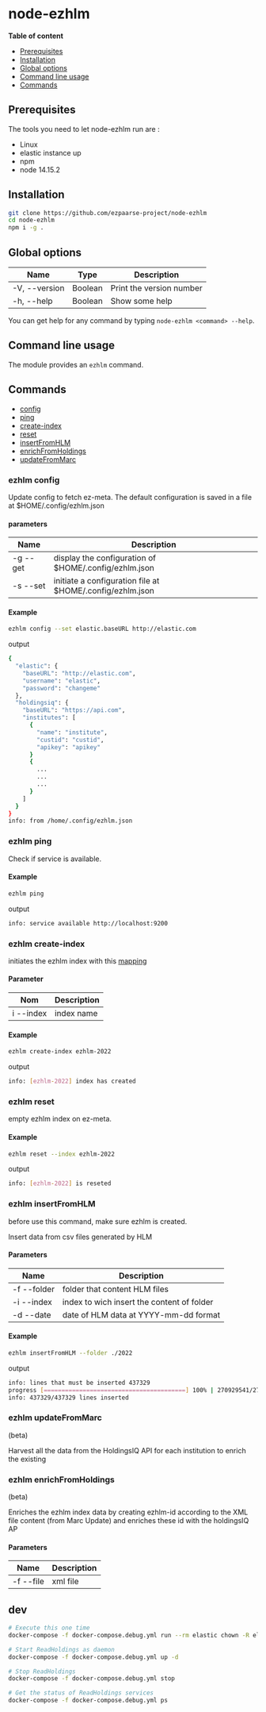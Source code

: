 # node-ezhlm

**Table of content**
- [Prerequisites](#prerequisites)
- [Installation](#installation)
- [Global options](#global-options)
- [Command line usage](#command-line-usage)
- [Commands](#commands)

## Prerequisites

The tools you need to let node-ezhlm run are :
* Linux
* elastic instance up
* npm
* node 14.15.2

## Installation

```bash
git clone https://github.com/ezpaarse-project/node-ezhlm
cd node-ezhlm
npm i -g .
```

 ## Global options
| Name | Type | Description |
| --- | --- | --- |
| -V, --version | Boolean | Print the version number |
| -h, --help | Boolean | Show some help |

You can get help for any command by typing `node-ezhlm <command> --help`.

## Command line usage
The module provides an `ezhlm` command.

## Commands

- [config](#ezhlm-config)
- [ping](#ezhlm-ping)
- [create-index](#ezhlm-create-index)
- [reset](#ezhlm-reset)
- [insertFromHLM](#ezhlm-insertfromhlm)
- [enrichFromHoldings](#ezhlm-enrichfromholdings)
- [updateFromMarc](#ezhlm-updatefrommarc)

### ezhlm config
Update config to fetch ez-meta.
The default configuration is saved in a file at $HOME/.config/ezhlm.json
#### parameters
| Name | Description |
| --- | --- |
| -g --get | display the configuration of $HOME/.config/ezhlm.json |
| -s --set | initiate a configuration file at $HOME/.config/ezhlm.json |
#### Example
```bash
ezhlm config --set elastic.baseURL http://elastic.com
```
output
```bash
{
  "elastic": {
    "baseURL": "http://elastic.com",
    "username": "elastic",
    "password": "changeme"
  },
  "holdingsiq": {
    "baseURL": "https://api.com",
    "institutes": [
      {
        "name": "institute",
        "custid": "custid",
        "apikey": "apikey"
      }
      {
        ...
        ...
        ...
      }
    ]
  }
}
info: from /home/.config/ezhlm.json
```
### ezhlm ping

Check if service is available.

#### Example
```bash
ezhlm ping
```

output
```bash
info: service available http://localhost:9200
```
### ezhlm create-index

initiates the ezhlm index with this [mapping](https://github.com/ezpaarse-project/node-ezhlm/blob/master/index/ezhlm.json) 

#### Parameter
| Nom | Description |
| --- | --- |
| i --index | index name  |
#### Example

```bash
ezhlm create-index ezhlm-2022
```
output
```bash
info: [ezhlm-2022] index has created
```
### ezhlm reset
empty ezhlm index on ez-meta.

#### Example
```bash
ezhlm reset --index ezhlm-2022
```

output
```bash
info: [ezhlm-2022] is reseted
```
### ezhlm insertFromHLM
before use this command, make sure ezhlm is created.

Insert data from csv files generated by HLM
#### Parameters

| Name | Description |
| --- | --- |
| -f --folder | folder that content HLM files |
| -i --index | index to wich insert the content of folder |
| -d --date | date of HLM data at YYYY-mm-dd format |
#### Example
```bash
ezhlm insertFromHLM --folder ./2022
```
output
```bash
info: lines that must be inserted 437329
progress [========================================] 100% | 270929541/270929541 bytes
info: 437329/437329 lines inserted
```

### ezhlm updateFromMarc

(beta)

Harvest all the data from the HoldingsIQ API for each
institution to enrich the existing

### ezhlm enrichFromHoldings

(beta)

Enriches the ezhlm index data by creating ezhlm-id according 
to the XML file content (from Marc Update) and enriches these id with the holdingsIQ AP
#### Parameters

| Name | Description |
| --- | --- |
| -f --file | xml file |


## dev


```bash
# Execute this one time
docker-compose -f docker-compose.debug.yml run --rm elastic chown -R elasticsearch /usr/share/elasticsearch/ 

# Start ReadHoldings as daemon
docker-compose -f docker-compose.debug.yml up -d

# Stop ReadHoldings
docker-compose -f docker-compose.debug.yml stop

# Get the status of ReadHoldings services
docker-compose -f docker-compose.debug.yml ps
```
